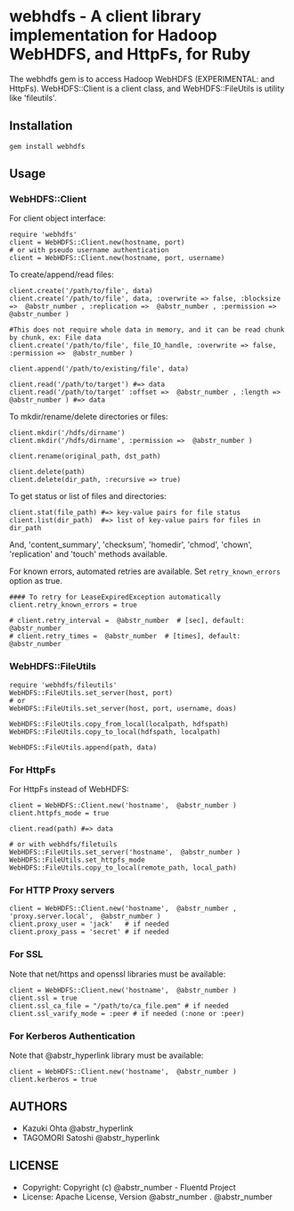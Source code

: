 # webhdfs - A client library implementation for Hadoop WebHDFS, and HttpFs, for Ruby

The webhdfs gem is to access Hadoop WebHDFS (EXPERIMENTAL: and HttpFs). WebHDFS::Client is a client class, and WebHDFS::FileUtils is utility like 'fileutils'.

## Installation
    
    
    gem install webhdfs
    

## Usage

### WebHDFS::Client

For client object interface:
    
    
    require 'webhdfs'
    client = WebHDFS::Client.new(hostname, port)
    # or with pseudo username authentication
    client = WebHDFS::Client.new(hostname, port, username)
    

To create/append/read files:
    
    
    client.create('/path/to/file', data)
    client.create('/path/to/file', data, :overwrite => false, :blocksize =>  @abstr_number , :replication =>  @abstr_number , :permission =>  @abstr_number )
    
    #This does not require whole data in memory, and it can be read chunk by chunk, ex: File data
    client.create('/path/to/file', file_IO_handle, :overwrite => false, :permission =>  @abstr_number )
    
    client.append('/path/to/existing/file', data)
    
    client.read('/path/to/target') #=> data
    client.read('/path/to/target' :offset =>  @abstr_number , :length =>  @abstr_number ) #=> data
    

To mkdir/rename/delete directories or files:
    
    
    client.mkdir('/hdfs/dirname')
    client.mkdir('/hdfs/dirname', :permission =>  @abstr_number )
    
    client.rename(original_path, dst_path)
    
    client.delete(path)
    client.delete(dir_path, :recursive => true)
    

To get status or list of files and directories:
    
    
    client.stat(file_path) #=> key-value pairs for file status
    client.list(dir_path)  #=> list of key-value pairs for files in dir_path
    

And, 'content_summary', 'checksum', 'homedir', 'chmod', 'chown', 'replication' and 'touch' methods available.

For known errors, automated retries are available. Set `retry_known_errors` option as true.
    
    
    #### To retry for LeaseExpiredException automatically
    client.retry_known_errors = true
    
    # client.retry_interval =  @abstr_number  # [sec], default:  @abstr_number 
    # client.retry_times =  @abstr_number  # [times], default:  @abstr_number
    

### WebHDFS::FileUtils
    
    
    require 'webhdfs/fileutils'
    WebHDFS::FileUtils.set_server(host, port)
    # or
    WebHDFS::FileUtils.set_server(host, port, username, doas)
    
    WebHDFS::FileUtils.copy_from_local(localpath, hdfspath)
    WebHDFS::FileUtils.copy_to_local(hdfspath, localpath)
    
    WebHDFS::FileUtils.append(path, data)
    

### For HttpFs

For HttpFs instead of WebHDFS:
    
    
    client = WebHDFS::Client.new('hostname',  @abstr_number )
    client.httpfs_mode = true
    
    client.read(path) #=> data
    
    # or with webhdfs/filetuils
    WebHDFS::FileUtils.set_server('hostname',  @abstr_number )
    WebHDFS::FileUtils.set_httpfs_mode
    WebHDFS::FileUtils.copy_to_local(remote_path, local_path)
    

### For HTTP Proxy servers
    
    
    client = WebHDFS::Client.new('hostname',  @abstr_number , 'proxy.server.local',  @abstr_number )
    client.proxy_user = 'jack'   # if needed
    client.proxy_pass = 'secret' # if needed
    

### For SSL

Note that net/https and openssl libraries must be available:
    
    
    client = WebHDFS::Client.new('hostname',  @abstr_number )
    client.ssl = true
    client.ssl_ca_file = "/path/to/ca_file.pem" # if needed
    client.ssl_varify_mode = :peer # if needed (:none or :peer)
    

### For Kerberos Authentication

Note that @abstr_hyperlink library must be available:
    
    
    client = WebHDFS::Client.new('hostname',  @abstr_number )
    client.kerberos = true
    

## AUTHORS

  * Kazuki Ohta @abstr_hyperlink 
  * TAGOMORI Satoshi @abstr_hyperlink 



## LICENSE

  * Copyright: Copyright (c) @abstr_number - Fluentd Project
  * License: Apache License, Version @abstr_number . @abstr_number 


